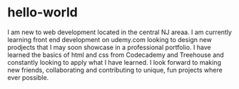 # hello-world
I am new to web development located in the central NJ areaa.  I am currently learning front end development on udemy.com looking to design new prodjects that I may soon showcase in a professional portfolio.  I have learned the basics of html and css from Codecademy and Treehouse and constantly looking to apply what I have learned.  I look forward to making new friends, collaborating and contributing to unique, fun projects where ever possible.
